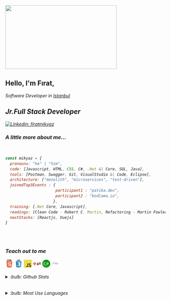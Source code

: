 <img src="https://media.giphy.com/media/cpAGF6uxLw93uuQNNJ/giphy.gif?cid=ecf05e478say5qkpx5j2ll9f5x7e0c0i9q2ll2ovsugle3f2&rid=giphy.gif&ct=s" aling="right" width="350" height="200">

## Hello, I'm Fırat,

<p><em>Software Developer in <a href="https://www.google.com/maps/place/%C4%B0stanbul/@41.0052363,28.871753,11z/data=!3m1!4b1!4m5!3m4!1s0x14caa7040068086b:0xe1ccfe98bc01b0d0!8m2!3d41.0082376!4d28.9783589" target"_blank">Istanbul</a>

## Jr.Full Stack Developer
 
[![Linkedin: firatmikyaz](https://img.shields.io/badge/-firatmikyaz-blue?style=flat-square&logo=Linkedin&logoColor=white&link=https://www.linkedin.com/in/firat-mikyaz-2b99b0109/)](https://www.linkedin.com/in/firatmikyaz//)
  
### A little more about me...  

<br>

```javascript
const mikyaz = {
  pronouns: "he" | "him",
  code: [Javascript, HTML, CSS, C#, .Net &| Core, SQL, Java],
  tools: [Postman, Swagger, Git, VisualStudio &| Code, Eclipse],
  architecture: ["monolith", "microservices", "test-driven"],
  joinedTop3Events : {
                      participant1 : "patika.dev",
                      participant2 : "kodlama.io",                     
                     },                    
  training: [.Net Core, Javascript],
  readings: [Clean Code - Robert C. Martin, Refactoring - Martin Fowler],
  nextStacks: [Reactjs, Vuejs]
}
```
<br />
<br />

### Teach out to me
<img src="https://raw.githubusercontent.com/github/explore/80688e429a7d4ef2fca1e82350fe8e3517d3494d/topics/html/html.png" aling="left" width="25" height="25">

<img src="https://raw.githubusercontent.com/github/explore/80688e429a7d4ef2fca1e82350fe8e3517d3494d/topics/css/css.png" aling="left" width="25" height="25">

<img src="https://raw.githubusercontent.com/github/explore/80688e429a7d4ef2fca1e82350fe8e3517d3494d/topics/javascript/javascript.png" aling="left" width="25" height="25">

<img src="https://raw.githubusercontent.com/github/explore/80688e429a7d4ef2fca1e82350fe8e3517d3494d/topics/git/git.png" aling="left" width="25" height="25">

<img src="https://raw.githubusercontent.com/github/explore/80688e429a7d4ef2fca1e82350fe8e3517d3494d/topics/csharp/csharp.png" aling="left" width="25" height="25">

<img src="https://raw.githubusercontent.com/github/explore/80688e429a7d4ef2fca1e82350fe8e3517d3494d/topics/java/java.png" aling="left" width="25" height="25">

<br />
<br />

<details>
<summary>:bulb: Github Stats</summary>
<img src="https://github-readme-stats.vercel.app/api?username=firatmikyaz&theme=tokyonight">
</details>

<br />
<br />
 
<details>
<summary>:bulb: Most Use Languages</summary>
<img src="https://github-readme-stats.vercel.app/api/top-langs/?username=firatmikyaz&layout=compact">
</details>
